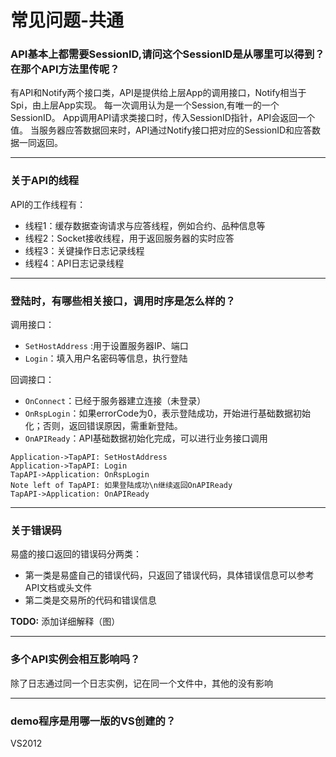 # 常见问题-共通

<!-- toc --> 


### API基本上都需要SessionID,请问这个SessionID是从哪里可以得到？在那个API方法里传呢？

 有API和Notify两个接口类，API是提供给上层App的调用接口，Notify相当于Spi，由上层App实现。
每一次调用认为是一个Session,有唯一的一个SessionID。
App调用API请求类接口时，传入SessionID指针，API会返回一个值。
当服务器应答数据回来时，API通过Notify接口把对应的SessionID和应答数据一同返回。

----------

### 关于API的线程
 
 API的工作线程有：

- 线程1：缓存数据查询请求与应答线程，例如合约、品种信息等
- 线程2：Socket接收线程，用于返回服务器的实时应答
- 线程3：关键操作日志记录线程
- 线程4：API日志记录线程

----

### 登陆时，有哪些相关接口，调用时序是怎么样的？

调用接口：

- `SetHostAddress` :用于设置服务器IP、端口
- `Login`：填入用户名密码等信息，执行登陆

回调接口： 

- `OnConnect`：已经于服务器建立连接（未登录）
- `OnRspLogin`：如果errorCode为0，表示登陆成功，开始进行基础数据初始化；否则，返回错误原因，需重新登陆。
- `OnAPIReady`：API基础数据初始化完成，可以进行业务接口调用


``` sequence
Application->TapAPI: SetHostAddress
Application->TapAPI: Login
TapAPI->Application: OnRspLogin
Note left of TapAPI: 如果登陆成功\n继续返回OnAPIReady
TapAPI->Application: OnAPIReady
```

---

### 关于错误码

易盛的接口返回的错误码分两类：

- 第一类是易盛自己的错误代码，只返回了错误代码，具体错误信息可以参考API文档或头文件
- 第二类是交易所的代码和错误信息

**TODO:** 添加详细解释（图）


---
### 多个API实例会相互影响吗？

除了日志通过同一个日志实例，记在同一个文件中，其他的没有影响

---
### demo程序是用哪一版的VS创建的？
VS2012
